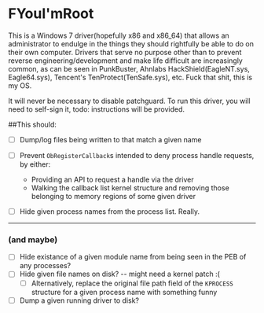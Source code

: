 # FYouI'mRoot

This is a Windows 7 driver(hopefully x86 and x86_64) that allows an administrator to endulge in the things they should rightfully be able to do on their own computer. Drivers that serve no purpose other than to prevent reverse engineering/development and make life difficult are increasingly common, as can be seen in PunkBuster, Ahnlabs HackShield(EagleNT.sys, Eagle64.sys), Tencent's TenProtect(TenSafe.sys), etc. Fuck that shit, this is my OS.

It will never be necessary to disable patchguard. To run this driver, you will need to self-sign it, todo: instructions will be provided.

##This should:

- [ ] Dump/log files being written to that match a given name
- [ ] Prevent `ObRegisterCallback`s intended to deny process handle requests, by either:
	* Providing an API to request a handle via the driver
	* Walking the callback list kernel structure and removing those belonging to memory regions of some given driver
- [ ] Hide given process names from the process list. Really.


---------
### (and maybe)
- [ ] Hide existance of a given module name from being seen in the PEB of any processes?
- [ ] Hide given file names on disk? -- might need a kernel patch :(
	- [ ] Alternatively, replace the original file path field of the `KPROCESS` structure for a given process name with something funny
- [ ] Dump a given running driver to disk?

